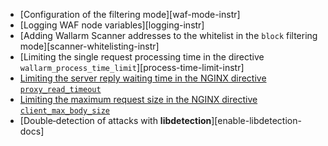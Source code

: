 * [Configuration of the filtering mode][waf-mode-instr]
* [Logging WAF node variables][logging-instr]
* [Adding Wallarm Scanner addresses to the whitelist in the `block` filtering mode][scanner-whitelisting-instr]
* [Limiting the single request processing time in the directive `wallarm_process_time_limit`][process-time-limit-instr]
* [Limiting the server reply waiting time in the NGINX directive `proxy_read_timeout`](https://nginx.org/en/docs/http/ngx_http_proxy_module.html#proxy_read_timeout)
* [Limiting the maximum request size in the NGINX directive `client_max_body_size`](https://nginx.org/en/docs/http/ngx_http_core_module.html#client_max_body_size)
* [Double‑detection of attacks with **libdetection**][enable-libdetection-docs]
